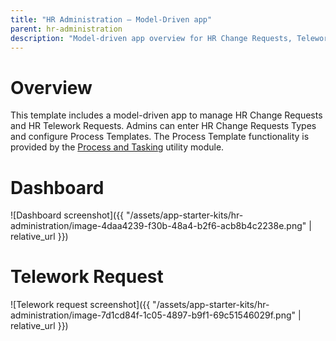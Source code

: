 ```yaml
---
title: "HR Administration — Model-Driven app"
parent: hr-administration
description: "Model-driven app overview for HR Change Requests, Telework Requests, and admin tables."
---
```


# Overview

This template includes a model-driven app to manage HR Change Requests and HR Telework Requests. Admins can enter HR Change Requests Types and configure Process Templates. The Process Template functionality is provided by the [Process and Tasking](/Federal-App-Starter-Templates/Process-and-Tasking) utility module.

# Dashboard

![Dashboard screenshot]({{ "/assets/app-starter-kits/hr-administration/image-4daa4239-f30b-48a4-b2f6-acb8b4c2238e.png" | relative_url }})

# Telework Request

![Telework request screenshot]({{ "/assets/app-starter-kits/hr-administration/image-7d1cd84f-1c05-4897-b9f1-69c51546029f.png" | relative_url }})
